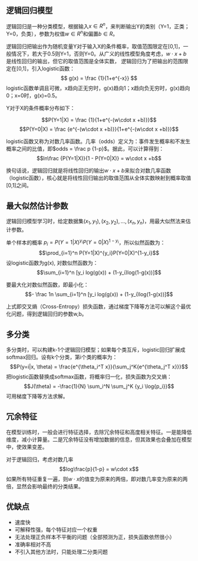 ## 逻辑回归模型
逻辑回归是一种分类模型，根据输入$x\in R^n$，来判断输出Y的类别（Y=1，正类；Y=0，负类），参数为权值$w\in R^n$和偏置$b\in R$。

逻辑回归把输出作为随机变量Y对于输入X的条件概率，取值范围限定在[0,1]，一般情况下，若大于0.5则Y=1，否则Y=0。从广义的线性模型角度考虑，$w\cdot x +b$ 是线性回归的输出，但它的取值范围是全体实数，
逻辑回归为了把输出的范围限定在[0,1]，引入logistic函数：
$$ g(x) = \frac {1}{1+e^{-x}} $$
logistic函数单调且可微，x趋向正无穷时，g(x)趋向1；x趋向负无穷时，g(x)趋向0；x=0时，g(x)=0.5。



Y对于X的条件概率分布如下：

$$P(Y=1|X) = \frac {1}{1+e^{-(w\cdot x +b)}}$$
$$P(Y=0|X) = \frac {e^{-(w\cdot x +b)}}{1+e^{-(w\cdot x +b)}}$$

logistic函数又称为对数几率函数。几率（odds）定义为：事件发生概率和不发生概率之间的比值，即$odds = \frac p {1-p}$。据此，可以计算得到：
$$ln\frac {P(Y=1|X)}{1 - P(Y=0|X)} = w\cdot x +b$$

换句话说，逻辑回归就是将线性回归的输出$w\cdot x +b$来拟合对数几率函数（logistic函数），核心就是将线性回归输出的取值范围从全体实数映射到概率取值[0,1]之间。

## 最大似然估计参数
逻辑回归模型学习时，给定数据集$(x_1,y_1),(x_2,y_2), ... ,(x_n,y_n)$，用最大似然法来估计参数。

单个样本的概率 $p_i = P(Y=1|X)^{y_i}P(Y=0|X)^{1-y_i}$，所以似然函数为：
$$\prod_{i=1}^n P(Y=1|X)^{y_i}P(Y=0|X)^{1-y_i}$$
设logistic函数为g(x), 对数似然函数为：
$$\sum_{i=1}^n [y_i log(g(x)) + (1-y_i)log(1-g(x))]$$ 

要最大化对数似然函数，即最小化：
$$- \frac 1n \sum_{i=1}^n [y_i log(g(x)) + (1-y_i)log(1-g(x))]$$

上式即交叉熵（Cross-Entropy）损失函数，通过梯度下降等方法可以解这个最优化问题，得到逻辑回归的参数w,b。

## 多分类
多分类时，可以构建k-1个逻辑回归模型；如果每个类互斥，logistic回归扩展成softmax回归。设有k个分类，第i个类的概率为：
$$P(y=i|x, \theta) = \frac{e^{\theta_i^T x}}{\sum_j^K{e^{\theta_j^T x}}}$$
把logistic函数替换成softmax函数，将概率归一化，损失函数为交叉熵：
$$J(\theta) = -\frac{1}{N} \sum_i^N \sum_j^K {y_i \log{p_i}}$$
可用梯度下降等方法求解。

## 冗余特征
在模型训练时，一般会进行特征选择，去除冗余特征和高度相关特征。一是能降低维度，减小计算量。二是冗余特征没有增加数据的信息，但其效果也会叠加在模型中，使效果变差。

对于逻辑回归，考虑对数几率$$log\frac{p}{1-p} = w\cdot x$$
如果所有特征重复一遍，则$w\cdot x$的值变为原来的两倍，即对数几率变为原来的两倍，显然会影响最终的分类结果。

## 优缺点
* 速度快
* 可解释性强，每个特征对应一个权重
* 无法处理正负样本不平衡的问题（全部预测为正，损失函数依然很小）
* 准确率相对不高
* 不引入其他方法时，只能处理二分类问题

